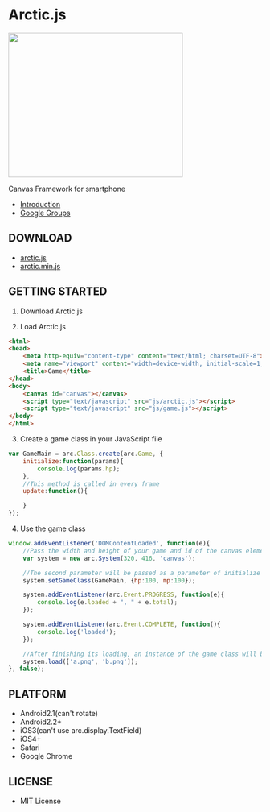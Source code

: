 Arctic.js
======

<img src="https://raw.github.com/DeNADev/Arctic.js/master/logo.png" width="347" height="287">

Canvas Framework for smartphone

- [Introduction](http://denadev.github.com/Arctic.js/)
- [Google Groups](https://groups.google.com/group/arcticjs?hl=ja)


DOWNLOAD
-----------
- [arctic.js](https://raw2.github.com/DeNADev/Arctic.js/master/src/arctic.js)
- [arctic.min.js](https://raw2.github.com/DeNADev/Arctic.js/master/build/arctic.min.js)


GETTING STARTED
-----------
1. Download Arctic.js

2. Load Arctic.js
```html
<html>
<head>
    <meta http-equiv="content-type" content="text/html; charset=UTF-8">
    <meta name="viewport" content="width=device-width, initial-scale=1, maximum-scale=1, user-scalable=no"/>
    <title>Game</title>
</head>
<body>
    <canvas id="canvas"></canvas>
    <script type="text/javascript" src="js/arctic.js"></script>
    <script type="text/javascript" src="js/game.js"></script>
</body>
</html>
```

3. Create a game class in your JavaScript file
```js
var GameMain = arc.Class.create(arc.Game, {
    initialize:function(params){
        console.log(params.hp);
    },
    //This method is called in every frame
    update:function(){

    }
});
```

4. Use the game class
```js
window.addEventListener('DOMContentLoaded', function(e){
    //Pass the width and height of your game and id of the canvas element
    var system = new arc.System(320, 416, 'canvas');

    //The second parameter will be passed as a parameter of initialize method in the game class
    system.setGameClass(GameMain, {hp:100, mp:100});

    system.addEventListener(arc.Event.PROGRESS, function(e){
        console.log(e.loaded + ", " + e.total);
    });

    system.addEventListener(arc.Event.COMPLETE, function(){
        console.log('loaded');
    });

    //After finishing its loading, an instance of the game class will be created automatically
    system.load(['a.png', 'b.png']);
}, false);
```

PLATFORM
-----------
- Android2.1(can't rotate)
- Android2.2+
- iOS3(can't use arc.display.TextField)
- iOS4+
- Safari
- Google Chrome


LICENSE
-----------
- MIT License
